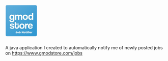 # <img src="https://github.com/anthonyjdearmas/GmodStore-Job-Notifer/blob/master/src/Images/main.png" height="100" width="100">
A java application I created to automatically notify me of newly posted jobs on https://www.gmodstore.com/jobs



